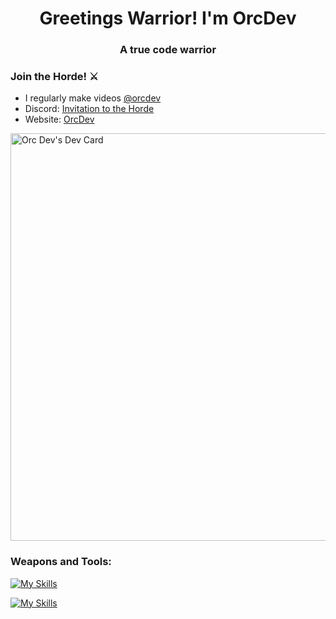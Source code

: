 <h1 align="center">Greetings Warrior! I'm OrcDev</h1>
<h3 align="center">A true code warrior</h3>



<h3>Join the Horde! ⚔️</h3>
<ul>
  <li>I regularly make videos <a href="https://www.youtube.com/@orcdev">@orcdev</a></li>
  <li>Discord: <a href="https://discord.com/invite/uFB5YzH9YG">Invitation to the Horde</a></li>
  <li>Website: <a href="https://orcdev.com">OrcDev</a></li>
</ul>

<a href="https://app.daily.dev/orcdev"><img src="https://api.daily.dev/devcards/v2/pWEhX8JhjnUQB2l4CNVSW.png?r=ehy&type=wide" width="652" alt="Orc Dev's Dev Card"/></a>

<h3 align="left">Weapons and Tools:</h3>

[![My Skills](https://skillicons.dev/icons?i=js,ts,nextjs,react,vue,php,nodejs,nestjs,tailwind&theme=light)](https://skillicons.dev#gh-dark-mode-only)

[![My Skills](https://skillicons.dev/icons?i=js,ts,nextjs,react,vue,php,nodejs,nestjs,tailwind&theme=dark)](https://skillicons.dev#gh-light-mode-only)
